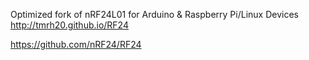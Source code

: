 Optimized fork of nRF24L01 for Arduino & Raspberry Pi/Linux Devices http://tmrh20.github.io/RF24

https://github.com/nRF24/RF24
